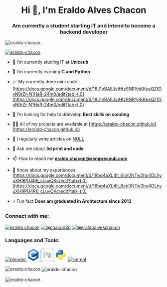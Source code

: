 <h1 align="center">Hi 👋, I'm Eraldo Alves Chacon</h1>
<h3 align="center">Am currently a student starting IT and intend to become a backend developer</h3>

<p align="left"> <img src="https://komarev.com/ghpvc/?username=eraldo-chacon&label=Profile%20views&color=0e75b6&style=flat" alt="eraldo-chacon" /> </p>

<p align="left"> <a href="https://github.com/ryo-ma/github-profile-trophy"><img src="https://github-profile-trophy.vercel.app/?username=eraldo-chacon" alt="eraldo-chacon" /></a> </p>

- 🔭 I’m currently studing IT **at Uniceub**

- 🌱 I’m currently learning **C and Python**

- 📈 My currently done mini code [https://docs.google.com/document/d/18J1nBAEJvlHtz9NRYpKKeaQZfDxN0rZr-N1HaR-24m0/edit?tab=t.0](https://docs.google.com/document/d/18J1nBAEJvlHtz9NRYpKKeaQZfDxN0rZr-N1HaR-24m0/edit?tab=t.0)

- 🤝 I’m looking for help to ddevelop **Best skills on conding**

- 👨‍💻 All of my projects are available at [https://eraldo-chacon.github.io](https://eraldo-chacon.github.io)

- 📝 I regularly write articles on [NULL](NULL)

- 💬 Ask me about **3d print and code**

- 📫 How to reach me **eraldo.chacon@sempreceub.com**

- 📄 Know about my experiences [https://docs.google.com/document/d/18bg4aXL4lt_6cn0NTw3ho4DLhyuXH9PU4R6_cLuvQKc/edit?tab=t.0](https://docs.google.com/document/d/18bg4aXL4lt_6cn0NTw3ho4DLhyuXH9PU4R6_cLuvQKc/edit?tab=t.0)

- ⚡ Fun fact **Does am graduated in Archtecture since 2013**

<h3 align="left">Connect with me:</h3>
<p align="left">
<a href="https://linkedin.com/in/eraldo chacon" target="blank"><img align="center" src="https://raw.githubusercontent.com/rahuldkjain/github-profile-readme-generator/master/src/images/icons/Social/linked-in-alt.svg" alt="eraldo chacon" height="30" width="40" /></a>
<a href="https://instagram.com/@chacon3d" target="blank"><img align="center" src="https://raw.githubusercontent.com/rahuldkjain/github-profile-readme-generator/master/src/images/icons/Social/instagram.svg" alt="@chacon3d" height="30" width="40" /></a>
<a href="https://www.youtube.com/c/@eraldoalveschacon" target="blank"><img align="center" src="https://raw.githubusercontent.com/rahuldkjain/github-profile-readme-generator/master/src/images/icons/Social/youtube.svg" alt="@eraldoalveschacon" height="30" width="40" /></a>
</p>

<h3 align="left">Languages and Tools:</h3>
<p align="left"> <a href="https://www.blender.org/" target="_blank" rel="noreferrer"> <img src="https://download.blender.org/branding/community/blender_community_badge_white.svg" alt="blender" width="40" height="40"/> </a> <a href="https://www.cprogramming.com/" target="_blank" rel="noreferrer"> <img src="https://raw.githubusercontent.com/devicons/devicon/master/icons/c/c-original.svg" alt="c" width="40" height="40"/> </a> <a href="https://www.photoshop.com/en" target="_blank" rel="noreferrer"> <img src="https://raw.githubusercontent.com/devicons/devicon/master/icons/photoshop/photoshop-line.svg" alt="photoshop" width="40" height="40"/> </a> <a href="https://www.python.org" target="_blank" rel="noreferrer"> <img src="https://raw.githubusercontent.com/devicons/devicon/master/icons/python/python-original.svg" alt="python" width="40" height="40"/> </a> <a href="https://unrealengine.com/" target="_blank" rel="noreferrer"> <img src="https://raw.githubusercontent.com/kenangundogan/fontisto/036b7eca71aab1bef8e6a0518f7329f13ed62f6b/icons/svg/brand/unreal-engine.svg" alt="unreal" width="40" height="40"/> </a> </p>

<p><img align="left" src="https://github-readme-stats.vercel.app/api/top-langs?username=eraldo-chacon&show_icons=true&locale=en&layout=compact" alt="eraldo-chacon" /></p>

<p>&nbsp;<img align="center" src="https://github-readme-stats.vercel.app/api?username=eraldo-chacon&show_icons=true&locale=en" alt="eraldo-chacon" /></p>

<p><img align="center" src="https://github-readme-streak-stats.herokuapp.com/?user=eraldo-chacon&" alt="eraldo-chacon" /></p>


<!---
- 👋 Hi, I’m @Eraldo-Chacon
- 👀 I’m interested in ...
- 🌱 I’m currently learning ...
- 💞️ I’m looking to collaborate on ...
- 📫 How to reach me ...
- 😄 Pronouns: ...
- ⚡ Fun fact: ...

Eraldo-Chacon/Eraldo-Chacon is a ✨ special ✨ repository because its `README.md` (this file) appears on your GitHub profile.
You can click the Preview link to take a look at your changes.
--->
